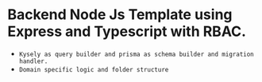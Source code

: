 # Backend Node Js Template using Express and Typescript with RBAC.

- ```Kysely as query builder and prisma as schema builder and migration handler.```
- ```Domain specific logic and folder structure```


